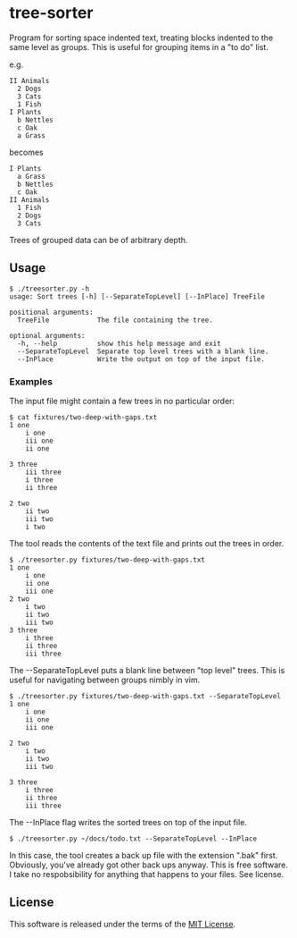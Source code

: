 # tree-sorter

Program for sorting space indented text, treating blocks indented to the same level as groups. This is useful for grouping items in a "to do" list.

e.g.

    II Animals
      2 Dogs
      3 Cats
      1 Fish
    I Plants
      b Nettles
      c Oak
      a Grass
  
becomes

    I Plants
      a Grass
      b Nettles
      c Oak
    II Animals
      1 Fish
      2 Dogs
      3 Cats
      
Trees of grouped data can be of arbitrary depth.

## Usage

    $ ./treesorter.py -h
    usage: Sort trees [-h] [--SeparateTopLevel] [--InPlace] TreeFile

    positional arguments:
      TreeFile            The file containing the tree.

    optional arguments:
      -h, --help          show this help message and exit
      --SeparateTopLevel  Separate top level trees with a blank line.
      --InPlace           Write the output on top of the input file.

### Examples

The input file might contain a few trees in no particular order:

    $ cat fixtures/two-deep-with-gaps.txt
    1 one
        i one
        iii one
        ii one

    3 three
        iii three
        i three
        ii three

    2 two
        ii two
        iii two
        i two

The tool reads the contents of the text file and prints out the trees in order.

    $ ./treesorter.py fixtures/two-deep-with-gaps.txt
    1 one
        i one
        ii one
        iii one
    2 two
        i two
        ii two
        iii two
    3 three
        i three
        ii three
        iii three

The --SeparateTopLevel puts a blank line between "top level" trees. This is useful for navigating between groups nimbly in vim.

    $ ./treesorter.py fixtures/two-deep-with-gaps.txt --SeparateTopLevel
    1 one
        i one
        ii one
        iii one

    2 two
        i two
        ii two
        iii two

    3 three
        i three
        ii three
        iii three
        
The --InPlace flag writes the sorted trees on top of the input file. 

    $ ./treesorter.py ~/docs/todo.txt --SeparateTopLevel --InPlace

In this case, the tool creates a back up file with the extension ".bak" first. Obviously, you've already got other back ups anyway. This is free software. I take no respobsibility for anything that happens to your files. See license.

## License

This software is released under the terms of the [MIT License](https://opensource.org/licenses/MIT).
